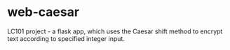 # web-caesar
LC101 project - a flask app, which uses the Caesar shift method to encrypt text according to specified integer input.
